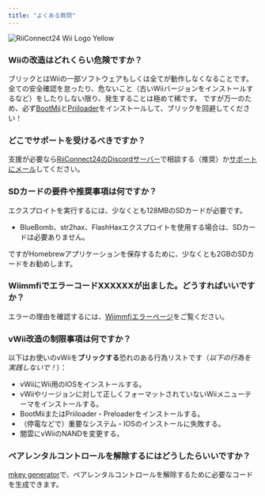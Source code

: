 ```yaml
---
title: "よくある質問"
---
```


![RiiConnect24 Wii Logo Yellow](/images/Wii_Yellow_Gray.jpg)

### Wiiの改造はどれくらい危険ですか？
ブリックとはWiiの一部ソフトウェアもしくは全てが動作しなくなることです。全ての安全確認を怠ったり、危ないこと（古いWiiバージョンをインストールするなど）をしたりしない限り、発生することは極めて稀です。 ですが万一のため、必ず[BootMii](bootmii)と[Priiloader](priiloader)をインストールして、ブリックを回避してください！

### どこでサポートを受けるべきですか？
支援が必要なら[RiiConnect24のDiscordサーバー](https://discord.gg/rc24)で相談する（推奨）か[サポートにメール](mailto:support@riiconnect24.net)してください。

### SDカードの要件や推奨事項は何ですか？
エクスプロイトを実行するには、少なくとも128MBのSDカードが必要です。

- BlueBomb、str2hax、FlashHaxエクスプロイトを使用する場合は、SDカードは必要ありません。

ですがHomebrewアプリケーションを保存するために、少なくとも2GBのSDカードをお勧めします。

### WiimmfiでエラーコードXXXXXXが出ました。どうすればいいですか？
エラーの理由を確認するには、[Wiimmfiエラーページ](https://wiimmfi.de/error)をご覧ください。

### vWii改造の制限事項は何ですか？
以下はお使いのvWiiを**ブリックする**恐れのある行為リストです（*以下の行為を実践しないで！*）：
* vWiiにWii用のIOSをインストールする。
* vWiiやリージョンに対して正しくフォーマットされていないWiiメニューテーマをインストールする。
* BootMiiまたはPriiloader・Preloaderをインストールする。
* （停電などで）重要なシステム・IOSのインストールに失敗する。
* 闇雲にvWiiのNANDを変更する。

### ペアレンタルコントロールを解除するにはどうしたらいいですか？
[mkey generator](https://mkey.salthax.org)で、ペアレンタルコントロールを解除するために必要なコードを生成できます。
